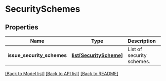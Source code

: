 # SecuritySchemes

## Properties
Name | Type | Description | Notes
------------ | ------------- | ------------- | -------------
**issue_security_schemes** | [**list[SecurityScheme]**](SecurityScheme.md) | List of security schemes. | [optional] 

[[Back to Model list]](../README.md#documentation-for-models) [[Back to API list]](../README.md#documentation-for-api-endpoints) [[Back to README]](../README.md)

